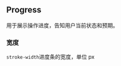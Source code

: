 <div class="demo-header">
<p class="overviewicon">
  <span class="wapi-business-slider"/>
</p>

## Progress

<mobile-uxlink widget-name="Progress"></mobile-uxlink>

用于展示操作进度，告知用户当前状态和预期。
</div>

### 宽度

`stroke-width`进度条的宽度，单位 px

<mobile-view link="progress/progress-width"></mobile-view>

<br>
